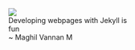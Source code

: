 <div class="flex-center">
  <div class="center" style="width:350px;">
    <img class="dp" src="{{site.baseurl}}/images/harold.jpg">
    <div class="quote">
      <div style="width:250px">Developing webpages with Jekyll is fun</div>
      <div class="author"> ~ Maghil Vannan M</div>
    </div>
  </div>
</div>

